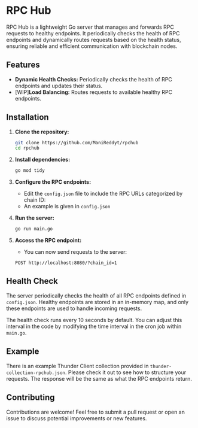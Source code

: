 # RPC Hub

RPC Hub is a lightweight Go server that manages and forwards RPC requests to healthy endpoints. It periodically checks the health of RPC endpoints and dynamically routes requests based on the health status, ensuring reliable and efficient communication with blockchain nodes.

## Features

- **Dynamic Health Checks:** Periodically checks the health of RPC endpoints and updates their status.
- [WIP]**Load Balancing:** Routes requests to available healthy RPC endpoints.

## Installation

1. **Clone the repository:**

   ```bash
   git clone https://github.com/ManiReddyt/rpchub
   cd rpchub
   ```

2. **Install dependencies:**

   ```bash
   go mod tidy
   ```

3. **Configure the RPC endpoints:**

   - Edit the `config.json` file to include the RPC URLs categorized by chain ID:
   - An example is given in `config.json`

4. **Run the server:**

   ```bash
   go run main.go
   ```

5. **Access the RPC endpoint:**
   - You can now send requests to the server:
   ```
   POST http://localhost:8080/?chain_id=1
   ```

## Health Check

The server periodically checks the health of all RPC endpoints defined in `config.json`. Healthy endpoints are stored in an in-memory map, and only these endpoints are used to handle incoming requests.

The health check runs every 10 seconds by default. You can adjust this interval in the code by modifying the time interval in the cron job within `main.go`.

## Example

There is an example Thunder Client collection provided in `thunder-collection-rpchub.json`. Please check it out to see how to structure your requests. The response will be the same as what the RPC endpoints return.

## Contributing

Contributions are welcome! Feel free to submit a pull request or open an issue to discuss potential improvements or new features.
